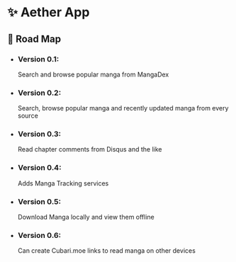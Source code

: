 # ✨ Aether App

## 🚗 Road Map
  - ### Version 0.1:
    Search and browse popular manga from MangaDex

  - ### Version 0.2:
    Search, browse popular manga and recently updated manga from every source

  - ### Version 0.3:
    Read chapter comments from Disqus and the like

  - ### Version 0.4:
    Adds Manga Tracking services

  - ### Version 0.5:
    Download Manga locally and view them offline

  - ### Version 0.6:
    Can create Cubari.moe links to read manga on other devices
